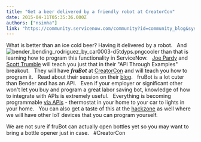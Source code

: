 ```yaml
---
title: "Get a beer delivered by a friendly robot at CreatorCon"
date: 2015-04-11T05:35:36.000Z
authors: ["nsimha"]
link: "https://community.servicenow.com/community?id=community_blog&sys_id=057c22e1dbd0dbc01dcaf3231f96199b"
---
```

<p>What is better than an ice cold beer? <img   alt="bender_bending_rodriguez_by_car0003-d5tdyps.png" class="jive-image image-3" src="b8f40442db9c5704ed6af3231f96191d.iix" style="height: auto; float: left;"/> Having it delivered by a robot.   And cooler than that is learning how to program this functionality in ServiceNow.   <a title="Joe Pardy" __default_attr="30845" __jive_macro_name="user" class="jive_macro_user jive_macro" data-orig-content="Joe Pardy" href="/community?id=community_user_profile&user=c77156a9db981fc09c9ffb651f9619ea">Joe Pardy</a> and <a title="Scott Trumble" __default_attr="3762" __jive_macro_name="user" class="jive_macro_user jive_macro" data-orig-content="Scott Trumble" href="/community?id=community_user_profile&user=d1b3da2ddb1c1fc09c9ffb651f961944">Scott Trumble</a> will teach you just that in their "API Through Examples" breakout.   They will have <strong><em>fruBot</em></strong> at <a title="CreatorCon" __default_attr="2074" __jive_macro_name="community" class="jive_macro_community jive_macro" data-orig-content="CreatorCon" href="undefined2074">CreatorCon</a> and will teach you how to program it.   Read about their session on their <a title="uitionpartners.com/blog/meet-frubot-the-first-beer-fetching-robot-controlled-via-servicenow/" href="http://fruitionpartners.com/blog/meet-frubot-the-first-beer-fetching-robot-controlled-via-servicenow/">blog</a>.   fruBot is a lot cuter than Bender and has an API.   Even if your employer or significant other won't let you buy and program a great labor saving bot, knowledge of how to integrate with APIs is extremely useful.   Everything is becoming programmable <a title="w.programmableweb.com/apis/directory" href="http://www.programmableweb.com/apis/directory">via APIs</a> - thermostat in your home to your car to lights in your home.   You can also get a taste of this at the <a title="" _jive_internal="true" href="/community?id=community_blog&sys_id=cb7ce2e1dbd0dbc01dcaf3231f96195e">hackzone</a> as well where we will have other IoT devices that you can program yourself.</p><p></p><p>We are not sure if fruBot can actually open bottles yet so you may want to bring a bottle opener just in case.   #CreatorCon</p>